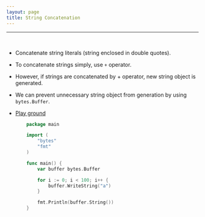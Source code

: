 ```yaml
---
layout: page
title: String Concatenation
---
```


***
&nbsp;

* Concatenate string literals (string enclosed in double quotes).

* To concatenate strings simply, use `+` operator.

* However, if strings are concatenated by + operator, new string object is generated.

* We can prevent unnecessary string object from generation by using `bytes.Buffer`.

* [Play ground](https://play.golang.org/p/YIPv0mLSsRb)

    ```go
        package main

        import (
            "bytes"
            "fmt"
        )

        func main() {
            var buffer bytes.Buffer

            for i := 0; i < 100; i++ {
                buffer.WriteString("a")
            }

            fmt.Println(buffer.String())
        }
    ```